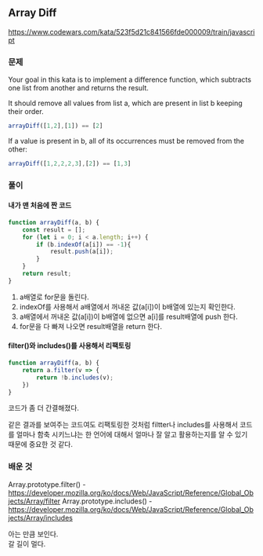 ## Array Diff
https://www.codewars.com/kata/523f5d21c841566fde000009/train/javascript

### 문제
Your goal in this kata is to implement a difference function, which subtracts one list from another and returns the result.

It should remove all values from list a, which are present in list b keeping their order.
```javascript
arrayDiff([1,2],[1]) == [2]
```
If a value is present in b, all of its occurrences must be removed from the other:
```javascript
arrayDiff([1,2,2,2,3],[2]) == [1,3]
```


### 풀이
#### 내가 맨 처음에 짠 코드
```javascript
function arrayDiff(a, b) {
    const result = [];
    for (let i = 0; i < a.length; i++) {
        if (b.indexOf(a[i]) == -1){
            result.push(a[i]);
        }
    }
    return result;
}
```
1. a배열로 for문을 돌린다. 
2. indexOf를 사용해서 a배열에서 꺼내온 값(a[i])이 b배열에 있는지 확인한다. 
3. a배열에서 꺼내온 값(a[i])이 b배열에 없으면 a[i]를 result배열에 push 한다.
4. for문을 다 빠져 나오면 result배열을 return 한다. 

#### filter()와 includes()를 사용해서 리팩토링
```javascript
function arrayDiff(a, b) {
    return a.filter(v => {
        return !b.includes(v);
    })
}
```

코드가 좀 더 간결해졌다.

같은 결과를 보여주는 코드여도 리팩토링한 것처럼 filtter나 includes를 사용해서 코드를 얼마나 함축 시키느냐는 한 언어에 대해서 얼마나 잘 알고 활용하는지를 알 수 있기 때문에 중요한 것 같다.

### 배운 것
Array.prototype.filter() - https://developer.mozilla.org/ko/docs/Web/JavaScript/Reference/Global_Objects/Array/filter
Array.prototype.includes() - https://developer.mozilla.org/ko/docs/Web/JavaScript/Reference/Global_Objects/Array/includes

아는 만큼 보인다.  
갈 길이 멀다.  
